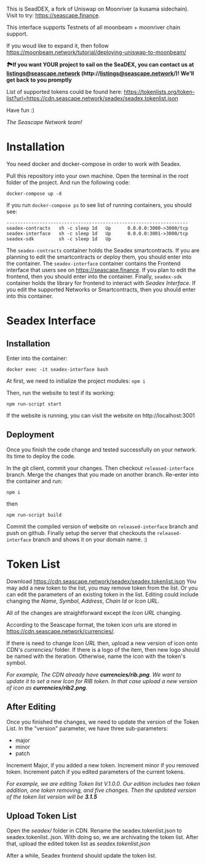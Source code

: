 This is SeadDEX, a fork of Uniswap on Moonriver (a kusama sidechain). Visit to try: https://seascape.finance.

This interface supports Testnets of all moonbeam + moonriver chain support.

If you woud like to expand it, then follow https://moonbeam.network/tutorial/deploying-uniswap-to-moonbeam/

**🏞If you want YOUR project to sail on the SeaDEX, you can contact us at listings@seascape.network (http://listings@seascape.network/)! We'll get back to you promptly**

List of supported tokens could be found here:
https://tokenlists.org/token-list?url=https://cdn.seascape.network/seadex/seadex.tokenlist.json

Have fun :)

*The Seascape Network team!*

# Installation
You need docker and docker-compose in order to work with Seadex.

Pull this repository into your own machine. Open the terminal in the root folder of the project. And run the following code:

`docker-compose up -d`

If you run `docker-compose ps` to see list of running containers, you should see:

```      Name            Command       State           Ports
------------------------------------------------------------------
seadex-contracts   sh -c sleep 1d   Up      0.0.0.0:3000->3000/tcp
seadex-interface   sh -c sleep 1d   Up      0.0.0.0:3001->3000/tcp
seadex-sdk         sh -c sleep 1d   Up
```

The `seadex-contracts` container holds the Seadex smartcontracts. If you are planning to edit the smartcontracts or deploy them, you should enter into the container.
The `seadex-interface` container contains the Frontend interface that users see on https://seascape.finance. If you plan to edit the frontend, then you should enter into the container.
Finally, `seadex-sdk` container holds the library for frontend to interact with *Seadex Interface*. If you edit the supported Networks or Smartcontracts, then you should enter into this container.

# Seadex Interface

## Installation
Enter into the container:

`docker exec -it seadex-interface bash`

At first, we need to initialize the project modules:
`npm i`

Then, run the website to test if its working:

`npm run-script start`

If the website is running, you can visit the website on http://localhost:3001

## Deployment

Once you finish the code change and tested successfully on your network. Its time to deploy the code.

In the git client, commit your changes. Then checkout `released-interface` branch. Merge the changes that you made on another branch.
Re-enter into the container and run:

`npm i`

then

`npm run-script build`

Commit the compiled version of website on `released-interface` branch and push on github. Finally setup the server that checkouts the `released-interface` branch and shows it on your domain name. :)


# Token List

Download https://cdn.seascape.network/seadex/seadex.tokenlist.json
You may add a new token to the list, you may remove token from the list. Or you can edit the parameters of an existing token in the list. Editing could include changing the *Name*, *Symbol*, *Address*, *Chain Id* or *Icon URL*.

All of the changes are straightforward except the *Icon URL* changing.

According to the Seascape format, the token icon urls are stored in https://cdn.seascape.network/currencies/. 

If there is need to change *Icon URL* then, upload a new version of icon onto CDN's *currencies/* folder. If there is a logo of the item, then new logo should be named with the iteration. Otherwise, name the icon with the token's symbol.

*For example, The CDN already have **currencies/rib.png**. We want to update it to set a new Icon for RIB token. In that case upload a new version of icon as **currencies/rib2.png**.*


## After Editing

Once you finished the changes, we need to update the version of the Token List. In the "version" parameter, we have three sub-parameters:

* major
* minor
* patch

Increment Major, if you added a new token. Increment minor if you removed token. Increment patch if you edited parameters of the current tokens.

*For example, we are editing Token list V.1.0.0. Our edition includes two token addition, one token removing, and five changes. Then the updated version of the token list version will be **3.1.5***

## Upload Token List

Open the *seadex/* folder in CDN. Rename the seadex.tokenlist.json to seadex.tokenlist.<version>.json. With doing so, we are archivating the token list.
After that, upload the edited token list as *seadex.tokenlist.json*
  
After a while, Seadex frontend should update the token list.
